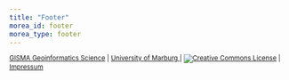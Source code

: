 ```yaml
---
title: "Footer"
morea_id: footer
morea_type: footer
---
```


<small>
<a class="footer-link" href="https://www.uni-marburg.de/de/fb19/fachbereich/staff/reudenbach"> GISMA Geoinformatics Science</a>
|
<a class="footer-link"  href="https://www.uni-marburg.de/en">University of Marburg
</a>
|
<a class="footer-link" href="http://creativecommons.org/licenses/by-sa/4.0/"> <img alt="Creative Commons License" style="border-width:0" src="https://i.creativecommons.org/l/by-sa/4.0/80x15.png" /></a>
|
<a class="footer-link" href="https://gisma-courses.github.io/gi-modules/post/2021-11-21-impressum/"> Impressum</a>
</small>
